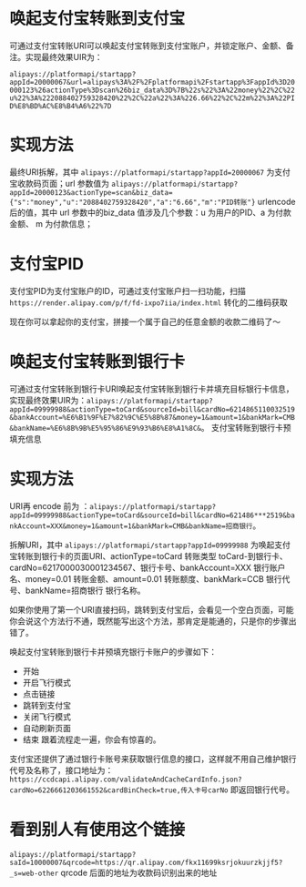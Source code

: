 
# 唤起支付宝转账到支付宝

可通过支付宝转账URI可以唤起支付宝转账到支付宝账户，并锁定账户、金额、备注。实现最终效果UIR为：

`alipays://platformapi/startapp?appId=20000067&url=alipays%3A%2F%2Fplatformapi%2Fstartapp%3FappId%3D20000123%26actionType%3Dscan%26biz_data%3D%7B%22s%22%3A%22money%22%2C%22u%22%3A%222088402759328420%22%2C%22a%22%3A%226.66%22%2C%22m%22%3A%22PID%E8%BD%AC%E8%B4%A6%22%7D`

# 实现方法

最终URI拆解，其中
`alipays://platformapi/startapp?appId=20000067` 为支付宝收款码页面；url 参数值为 `alipays://platformapi/startapp?appId=20000123&actionType=scan&biz_data={"s":"money","u":"2088402759328420","a":"6.66","m":"PID转账"}` urlencode 后的值，其中 url 参数中的biz_data 值涉及几个参数：u 为用户的PID、a 为付款金额、 m 为付款信息；


# 支付宝PID

支付宝PID为支付宝账户的ID，可通过支付宝账户扫一扫功能，扫描 `https://render.alipay.com/p/f/fd-ixpo7iia/index.html` 转化的二维码获取

现在你可以拿起你的支付宝，拼接一个属于自己的任意金额的收款二维码了～


# 唤起支付宝转账到银行卡
可通过支付宝转账到银行卡URI唤起支付宝转账到银行卡并填充目标银行卡信息，实现最终效果UIR为：`alipays://platformapi/startapp?appId=09999988&actionType=toCard&sourceId=bill&cardNo=6214865110032519&bankAccount=%E6%B1%9F%E7%82%9C%E5%8B%87&money=1&amount=1&bankMark=CMB&bankName=%E6%8B%9B%E5%95%86%E9%93%B6%E8%A1%8C&`。
支付宝转账到银行卡预填充信息

# 实现方法
URI再 encode 前为 ：`alipays://platformapi/startapp?appId=09999988&actionType=toCard&sourceId=bill&cardNo=621486***2519&bankAccount=XXX&money=1&amount=1&bankMark=CMB&bankName=招商银行`。

拆解URI，其中 `alipays://platformapi/startapp?appId=09999988` 为唤起支付宝转账到银行卡的页面URI、actionType=toCard 转账类型 toCard-到银行卡、 cardNo=6217000030001234567、银行卡号、bankAccount=XXX 银行账户名、money=0.01 转账金额、amount=0.01 转账额度、bankMark=CCB 银行代号、bankName=招商银行 银行名称。

如果你使用了第一个URI直接扫码，跳转到支付宝后，会看见一个空白页面，可能你会说这个方法行不通，既然能写出这个方法，那肯定是能通的，只是你的步骤出错了。

唤起支付宝转账到银行卡并预填充银行卡账户的步骤如下：

- 开始
- 开启飞行模式
- 点击链接
- 跳转到支付宝
- 关闭飞行模式
- 自动刷新页面
- 结束
跟着流程走一遍，你会有惊喜的。

支付宝还提供了通过银行卡账号来获取银行信息的接口，这样就不用自己维护银行代号及名称了，接口地址为：`https://ccdcapi.alipay.com/validateAndCacheCardInfo.json?cardNo=6226661203661552&cardBinCheck=true,传入卡号carNo` 即返回银行代号。

# 看到别人有使用这个链接
`alipays://platformapi/startapp?saId=10000007&qrcode=https://qr.alipay.com/fkx11699ksrjokuurzkjjf5?_s=web-other`
qrcode 后面的地址为收款码识别出来的地址
